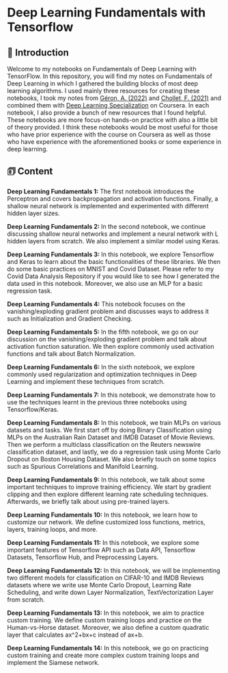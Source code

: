 # Deep Learning Fundamentals with Tensorflow

## 👋 Introduction

Welcome to my notebooks on Fundamentals of Deep Learning with TensorFlow. In this repository, you will find my notes on Fundamentals of Deep Learning in which I gathered the building blocks of most deep learning algorithms. I used mainly three resources for creating these notebooks, I took my notes from [Géron, A. (2022)]() and [Chollet, F. (2021)]() and combined them with [Deep Learning Specialization]() on Coursera. In each notebook, I also provide a bunch of new resources that I found helpful. These notebooks are more focus-on hands-on practice with also a little bit of theory provided. I think these notebooks would be most useful for those who have prior experience with the course on Coursera as well as those who have experience with the aforementioned books or some experience in deep learning. 

## 🗊 Content

**Deep Learning Fundamentals 1:** The first notebook introduces the Perceptron and covers backpropagation and activation functions. Finally, a shallow neural network is implemented and experimented with different hidden layer sizes.

**Deep Learning Fundamentals 2:** In the second notebook, we continue discussing shallow neural networks and implement a neural network with L hidden layers from scratch. We also implement a similar model using Keras.

**Deep Learning Fundamentals 3:** In this notebook, we explore Tensorflow and Keras to learn about the basic functionalities of these libraries. We then do some basic practices on MNIST and Covid Dataset. Please refer to my Covid Data Analysis Repository if you would like to see how I generated the data used in this notebook. Moreover, we also use an MLP for a basic regression task.

**Deep Learning Fundamentals 4:** This notebook focuses on the vanishing/exploding gradient problem and discusses ways to address it such as Initialization and Gradient Checking.

**Deep Learning Fundamentals 5:** In the fifth notebook, we go on our discussion on the vanishing/exploding gradient problem and talk about activation function saturation. We then explore commonly used activation functions and talk about Batch Normalization.

**Deep Learning Fundamentals 6:** In the sixth notebook, we explore commonly used regularization and optimization techniques in Deep Learning and implement these techniques from scratch.

**Deep Learning Fundamentals 7:** In this notebook, we demonstrate how to use the techniques learnt in the previous three notebooks using Tensorflow/Keras.

**Deep Learning Fundamentals 8:** In this notebook, we train MLPs on various datasets and tasks. We first start off by doing Binary Classification using MLPs on the Australian Rain Dataset and IMDB Dataset of Movie Reviews. Then we perform a multiclass classification on the Reuters newswire classification dataset, and lastly, we do a regression task using Monte Carlo Dropout on Boston Housing Dataset. We also briefly touch on some topics such as Spurious Correlations and Manifold Learning.

**Deep Learning Fundamentals 9:** In this notebook, we talk about some important techniques to improve training efficiency. We start by gradient clipping and then explore different learning rate scheduling techniques. Afterwards, we briefly talk about using pre-trained layers.

**Deep Learning Fundamentals 10:** In this notebook, we learn how to customize our network. We define customized loss functions, metrics, layers, training loops, and more.

**Deep Learning Fundamentals 11:** In this notebook, we explore some important features of Tensorflow API such as Data API, Tensorflow Datasets, Tensorflow Hub, and Preprocessing Layers. 

**Deep Learning Fundamentals 12:** In this notebook, we will be implementing two different models for classification on CIFAR-10 and IMDB Reviews datasets where we write use Monte Carlo Dropout, Learning Rate Scheduling, and write down Layer Normalization, TextVectorization Layer from scratch. 

**Deep Learning Fundamentals 13:** In this notebook, we aim to practice custom training. We define custom training loops and practice on the Human-vs-Horse dataset. Moreover, we also define a custom quadratic layer that calculates ax^2+bx+c instead of ax+b.

**Deep Learning Fundamentals 14:** In this notebook, we go on practicing custom training and create more complex custom training loops and implement the Siamese network.
